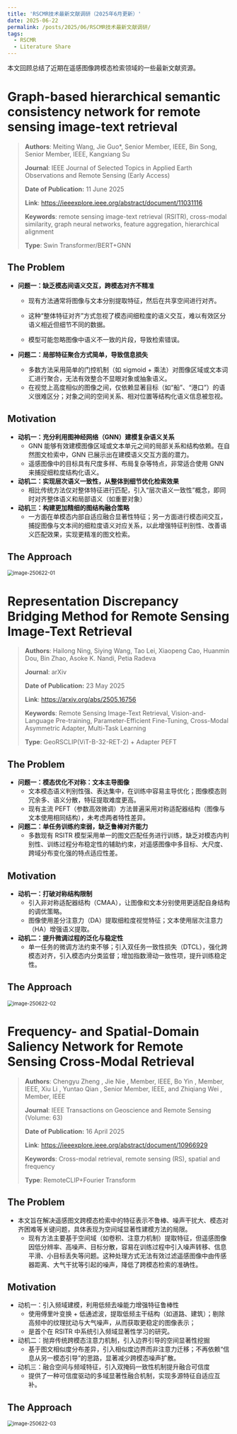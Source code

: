 ```yaml
---
title: 'RSCMR技术最新文献调研（2025年6月更新）'
date: 2025-06-22
permalink: /posts/2025/06/RSCMR技术最新文献调研/
tags:
  - RSCMR
  - Literature Share
---
```


本文回顾总结了近期在遥感图像跨模态检索领域的一些最新文献资源。

# Graph-based hierarchical semantic consistency network for remote sensing image-text retrieval

> **Authors**: Meiting Wang, Jie Guo*, Senior Member, IEEE, Bin Song, Senior Member, IEEE, Kangxiang Su
>
> **Journal**: IEEE Journal of Selected Topics in Applied Earth Observations and Remote Sensing (Early Access)
>
> **Date of Publication:** 11 June 2025
>
> **Link**: https://ieeexplore.ieee.org/abstract/document/11031116
>
> **Keywords**: remote sensing image-text retrieval (RSITR), cross-modal similarity, graph neural networks, feature aggregation,
> hierarchical alignment
>
> **Type**: Swin Transformer/BERT+GNN

## The Problem

- **问题一：缺乏模态间语义交互，跨模态对齐不精准**

  - 现有方法通常将图像与文本分别提取特征，然后在共享空间进行对齐。

  - 这种“整体特征对齐”方式忽视了模态间细粒度的语义交互，难以有效区分语义相近但细节不同的数据。

  - 模型可能忽略图像中语义不一致的片段，导致检索错误。

- **问题二：局部特征聚合方式简单，导致信息损失**
  - 多数方法采用简单的门控机制（如 sigmoid + 乘法）对图像区域或文本词汇进行聚合，无法有效整合不显眼对象或抽象语义。
  - 在视觉上高度相似的图像之间，仅依赖显著目标（如“船”、“港口”）的语义很难区分；对象之间的空间关系、相对位置等结构化语义信息被忽视。

## Motivation

- **动机一：充分利用图神经网络（GNN）建模复杂语义关系**
  - GNN 能够有效建模图像区域或文本单元之间的局部关系和结构依赖。在自然图文检索中，GNN 已展示出在建模语义交互方面的潜力。
  - 遥感图像中的目标具有尺度多样、布局复杂等特点，非常适合使用 GNN 来捕捉细粒度结构化语义。
- **动机二：实现层次语义一致性，从整体到细节优化检索效果**
  - 相比传统方法仅对整体特征进行匹配，引入“层次语义一致性”概念，即同时对齐整体语义和局部语义（如重要对象）
- **动机三：构建更加精细的图结构融合策略**
  - 一方面在单模态内部自适应融合显著性特征；另一方面进行模态间交互，捕捉图像与文本间的细粒度语义对应关系，以此增强特征判别性、改善语义匹配效果，实现更精准的图文检索。

## The Approach

<img src="/images/image-250622-01.png" alt="image-250622-01" style="zoom:80%;" />



# Representation Discrepancy Bridging Method for Remote Sensing Image-Text Retrieval

> **Authors**: Hailong Ning, Siying Wang, Tao Lei, Xiaopeng Cao, Huanmin Dou, Bin Zhao, Asoke K. Nandi, Petia Radeva
>
> **Journal**: arXiv
>
> **Date of Publication:** 23 May 2025
>
> **Link**: https://arxiv.org/abs/2505.16756
>
> **Keywords**: Remote Sensing Image-Text Retrieval, Vision-and-Language Pre-training, Parameter-Efficient Fine-Tuning, Cross-Modal Asymmetric Adapter, Multi-Task Learning
>
> **Type**: GeoRSCLIP(ViT-B-32-RET-2) + Adapter PEFT

## The Problem

- **问题一：模态优化不对称：文本主导图像**
  - 文本模态语义判别性强、表达集中，在训练中容易主导优化；图像模态则冗余多、语义分散，特征提取难度更高。
  - 现有主流 PEFT（参数高效微调）方法普遍采用对称适配器结构（图像与文本使用相同结构），未考虑两者特性差异。
- **问题二：单任务训练约束弱，缺乏鲁棒对齐能力**
  - 多数现有 RSITR 模型采用单一的图文匹配任务进行训练，缺乏对模态内判别性、训练过程分布稳定性的辅助约束，对遥感图像中多目标、大尺度、跨域分布变化强的特点适应性差。

## Motivation

- **动机一：打破对称结构限制**
  - 引入非对称适配器结构（CMAA），让图像和文本分别使用更适配自身结构的调优策略。
  - 图像使用差分注意力（DA）提取细粒度视觉特征；文本使用层次注意力（HA）增强语义提取。
- **动机二：提升微调过程的泛化与稳定性**
  - 单一任务的微调方法约束不够；引入双任务一致性损失（DTCL），强化跨模态对齐，引入模态内分类监督；增加指数滑动一致性项，提升训练稳定性。

## The Approach

<img src="/images/image-250622-02.png" alt="image-250622-02" style="zoom:80%;" />



# Frequency- and Spatial-Domain Saliency Network for Remote Sensing Cross-Modal Retrieval

> **Authors**: Chengyu Zheng , Jie Nie , Member, IEEE, Bo Yin , Member, IEEE, Xiu Li , Yuntao Qian , Senior Member, IEEE, and Zhiqiang Wei , Member, IEEE
>
> **Journal**: IEEE Transactions on Geoscience and Remote Sensing (Volume: 63)
>
> **Date of Publication:** 16 April 2025
>
> **Link**: https://ieeexplore.ieee.org/abstract/document/10966929
>
> **Keywords**: Cross-modal retrieval, remote sensing (RS), spatial and frequency
>
> **Type**: RemoteCLIP+Fourier Transform

## The Problem

- 本文旨在解决遥感图文跨模态检索中的特征表示不鲁棒、噪声干扰大、模态对齐困难等关键问题，具体表现为空间域显著性建模方法的局限。
  - 现有方法主要基于空间域（如卷积、注意力机制）提取特征，但遥感图像因低分辨率、高噪声、目标分散，容易在训练过程中引入噪声转移、信息平滑、小目标丢失等问题。这种处理方式无法有效过滤遥感图像中由传感器距离、大气干扰等引起的噪声，降低了跨模态检索的准确性。

## Motivation

- 动机一：引入频域建模，利用低频去噪能力增强特征鲁棒性
  - 使用傅里叶变换 + 低通滤波，提取低频主干结构（如道路、建筑）；剔除高频中的纹理扰动与大气噪声，从而获取更稳定的图像表示；
  - 是首个在 RSITR 中系统引入频域显著性学习的研究。
- 动机二：抛弃传统跨模态注意力机制，引入边界引导的空间显著性挖掘
  - 基于图文相似度分布差异，引入相似度边界而非注意力迁移；不再依赖“信息从另一模态引导”的思路，显著减少跨模态噪声扩散。
- 动机三：融合空间与频域特征，引入双掩码一致性机制提升融合可信度
  - 提供了一种可信度驱动的多域显著性融合机制，实现多源特征自适应互补。

## The Approach

<img src="/images/image-250622-03.png" alt="image-250622-03" style="zoom:80%;" />

